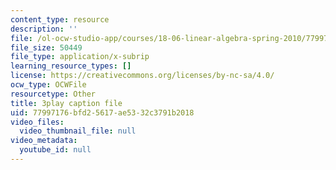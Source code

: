 ```yaml
---
content_type: resource
description: ''
file: /ol-ocw-studio-app/courses/18-06-linear-algebra-spring-2010/77997176bfd25617ae5332c3791b2018_Y_Ac6KiQ1t0.vtt
file_size: 50449
file_type: application/x-subrip
learning_resource_types: []
license: https://creativecommons.org/licenses/by-nc-sa/4.0/
ocw_type: OCWFile
resourcetype: Other
title: 3play caption file
uid: 77997176-bfd2-5617-ae53-32c3791b2018
video_files:
  video_thumbnail_file: null
video_metadata:
  youtube_id: null
---
```

